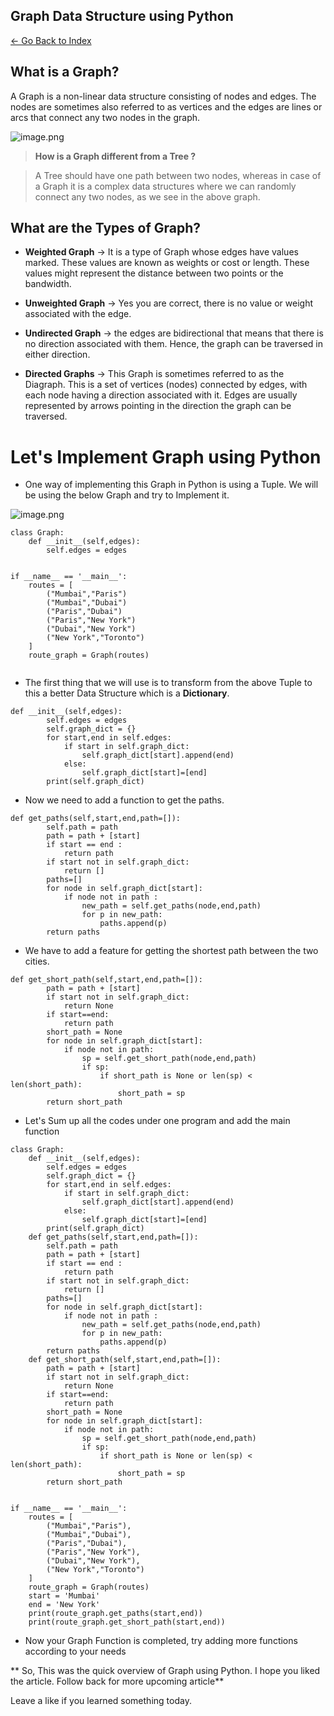 ## Graph Data Structure using Python

> 
 [<- Go Back to Index ](https://carboncoffee.hashnode.dev/datastructures) 


## What is a Graph?
A Graph is a non-linear data structure consisting of nodes and edges. The nodes are sometimes also referred to as vertices and the edges are lines or arcs that connect any two nodes in the graph.


![image.png](https://cdn.hashnode.com/res/hashnode/image/upload/v1612162061095/GRWpvI1dg.png)



> **How is a Graph different from a Tree ?**

> A Tree should have one path between two nodes, whereas in case of a Graph it is a complex data structures where we can randomly connect any two nodes, as we see in the above graph.


## What are the Types of Graph?
- **Weighted Graph** -> It is a type of Graph whose edges have values marked. These values are known as weights or cost or length.  These values might represent the distance between two points or the bandwidth.

- **Unweighted Graph** -> Yes you are correct, there is no value or weight associated with the edge. 
- **Undirected Graph** ->  the edges are bidirectional that means that there is no direction associated with them. Hence, the graph can be traversed in either direction.
- **Directed Graphs** -> This Graph is sometimes referred to as the Diagraph. This is a set of vertices (nodes) connected by edges, with each node having a direction associated with it. Edges are usually represented by arrows pointing in the direction the graph can be traversed.

# Let's Implement Graph using Python

- One way of implementing this Graph in Python is using a Tuple. We will be using the below Graph and try to Implement it.

![image.png](https://cdn.hashnode.com/res/hashnode/image/upload/v1612163816407/YCxSeYbJX.png)

```
class Graph:
    def __init__(self,edges):
        self.edges = edges


if __name__ == '__main__':
    routes = [
        ("Mumbai","Paris")
        ("Mumbai","Dubai")
        ("Paris","Dubai")
        ("Paris","New York")
        ("Dubai","New York")
        ("New York","Toronto")
    ]
    route_graph = Graph(routes)
    
``` 
- The first thing that we will use is to transform from the above Tuple to this a better Data Structure which is a **Dictionary**.

```
def __init__(self,edges):
        self.edges = edges
        self.graph_dict = {}
        for start,end in self.edges:
            if start in self.graph_dict:
                self.graph_dict[start].append(end)
            else:
                self.graph_dict[start]=[end]
        print(self.graph_dict)
``` 

- Now we need to add a function to get the paths.


```
def get_paths(self,start,end,path=[]):
        self.path = path
        path = path + [start]
        if start == end :
            return path
        if start not in self.graph_dict:
            return []
        paths=[]
        for node in self.graph_dict[start]:
            if node not in path :
                new_path = self.get_paths(node,end,path)
                for p in new_path:
                    paths.append(p)
        return paths
``` 
- We have to add a feature for getting the shortest path between the two cities.


```
def get_short_path(self,start,end,path=[]):
        path = path + [start]
        if start not in self.graph_dict:
            return None
        if start==end:
            return path
        short_path = None
        for node in self.graph_dict[start]:
            if node not in path:
                sp = self.get_short_path(node,end,path)
                if sp:
                    if short_path is None or len(sp) < len(short_path):
                        short_path = sp
        return short_path
``` 

- Let's Sum up all the codes under one program and add the main function

```
class Graph:
    def __init__(self,edges):
        self.edges = edges
        self.graph_dict = {}
        for start,end in self.edges:
            if start in self.graph_dict:
                self.graph_dict[start].append(end)
            else:
                self.graph_dict[start]=[end]
        print(self.graph_dict)
    def get_paths(self,start,end,path=[]):
        self.path = path
        path = path + [start]
        if start == end :
            return path
        if start not in self.graph_dict:
            return []
        paths=[]
        for node in self.graph_dict[start]:
            if node not in path :
                new_path = self.get_paths(node,end,path)
                for p in new_path:
                    paths.append(p)
        return paths
    def get_short_path(self,start,end,path=[]):
        path = path + [start]
        if start not in self.graph_dict:
            return None
        if start==end:
            return path
        short_path = None
        for node in self.graph_dict[start]:
            if node not in path:
                sp = self.get_short_path(node,end,path)
                if sp:
                    if short_path is None or len(sp) < len(short_path):
                        short_path = sp
        return short_path

        
if __name__ == '__main__':
    routes = [
        ("Mumbai","Paris"),
        ("Mumbai","Dubai"),
        ("Paris","Dubai"),
        ("Paris","New York"),
        ("Dubai","New York"),
        ("New York","Toronto")
    ]
    route_graph = Graph(routes)
    start = 'Mumbai'
    end = 'New York'
    print(route_graph.get_paths(start,end))
    print(route_graph.get_short_path(start,end))
``` 
- Now your Graph Function is completed, try adding more functions according to your needs


**
So, This was the quick overview of Graph using Python. I hope you liked the article. Follow back for more upcoming article**


> 
Leave a like if you learned something today.



